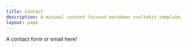 ```yaml
---
title: Contact
description: A minimal content focused markdown sveltekit template.
layout: page
---
```


A contact form or email here!

